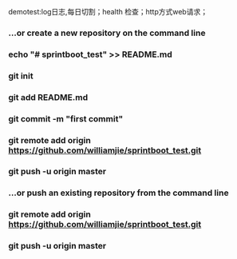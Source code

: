 
demotest:log日志,每日切割；health 检查；http方式web请求；

###
### …or create a new repository on the command line
### echo "# sprintboot_test" >> README.md
### git init
### git add README.md
### git commit -m "first commit"
### git remote add origin https://github.com/williamjie/sprintboot_test.git
### git push -u origin master

### …or push an existing repository from the command line
### git remote add origin https://github.com/williamjie/sprintboot_test.git
### git push -u origin master

